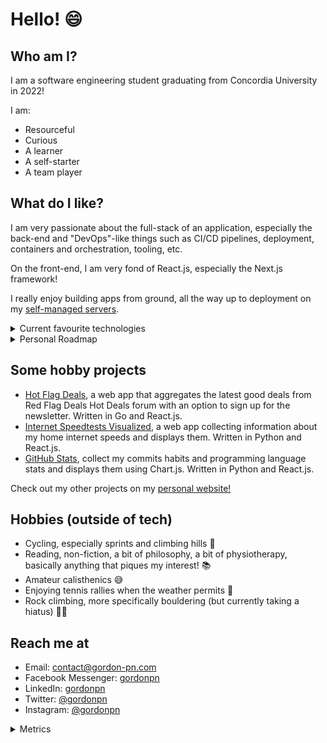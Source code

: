 # Hello! 😄

## Who am I?

I am a software engineering student graduating from Concordia University in 2022!

I am:

- Resourceful
- Curious
- A learner
- A self-starter
- A team player

## What do I like?

I am very passionate about the full-stack of an application, especially the back-end and "DevOps"-like things such as CI/CD pipelines, deployment, containers and orchestration, tooling, etc.

On the front-end, I am very fond of React.js, especially the Next.js framework!

I really enjoy building apps from ground, all the way up to deployment on my [self-managed servers](https://github.com/gordonpn/server-services-configs).

<details>
  <summary>Current favourite technologies</summary>

- Go
- Python
- Next.js
- Docker and Swarm

</details>

<details>
  <summary>Personal Roadmap</summary>

- Serverless with AWS
- gRPC and messages queues
- Infrastructure provisioning and configuration management
- More pipelines, more system design, more architecture!

</details>

## Some hobby projects

- [Hot Flag Deals](http://deals.gordon-pn.com), a web app that aggregates the latest good deals from Red Flag Deals Hot Deals forum with an option to sign up for the newsletter. Written in Go and React.js.
- [Internet Speedtests Visualized](http://speed.gordon-pn.com), a web app collecting information about my home internet speeds and displays them. Written in Python and React.js.
- [GitHub Stats](https://stats.gordon-pn.com), collect my commits habits and programming language stats and displays them using Chart.js. Written in Python and React.js.

Check out my other projects on my [personal website!](https://gordon-pn.com/)

## Hobbies (outside of tech)

- Cycling, especially sprints and climbing hills 🚴
- Reading, non-fiction, a bit of philosophy, a bit of physiotherapy, basically anything that piques my interest! 📚
- Amateur calisthenics 😅
- Enjoying tennis rallies when the weather permits 🎾
- Rock climbing, more specifically bouldering (but currently taking a hiatus) 🧗‍♂️

## Reach me at

- Email: [contact@gordon-pn.com](mailto:contact@gordon-pn.com)
- Facebook Messenger: [gordonpn](https://www.messenger.com/t/Gordonpn)
- LinkedIn: [gordonpn](https://www.linkedin.com/in/gordonpn/)
- Twitter: [@gordonpn](https://twitter.com/Gordonpn)
- Instagram: [@gordonpn](https://www.instagram.com/gordonpn/)

<details>
  <summary>Metrics</summary>

![GitHub metrics](https://github.com/gordonpn/gordonpn/blob/master/github-metrics.svg)

</details>
